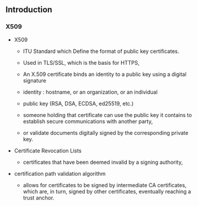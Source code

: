 ## Introduction

### X509

* X509
  * ITU Standard which Define the format of public key certificates.
  * Used in TLS/SSL, which is the basis for HTTPS,

  * An X.509 certificate binds an identity to a public key using a digital signature
  * identity : hostname, or an organization, or an individual
  * public key (RSA, DSA, ECDSA, ed25519, etc.)
  * someone holding that certificate can use the public key it contains to establish secure communications with another party,
  * or validate documents digitally signed by the corresponding private key. 

* Certificate Revocation Lists
  * certificates that have been deemed invalid by a signing authority,

* certification path validation algorithm
  * allows for certificates to be signed by intermediate CA certificates, which are, in turn, signed by other certificates, eventually reaching a trust anchor. 


